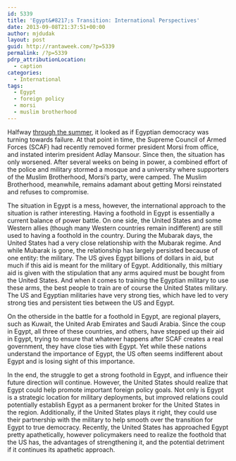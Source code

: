 ```yaml
---
id: 5339
title: 'Egypt&#8217;s Transition: International Perspectives'
date: 2013-09-08T21:37:51+00:00
author: mjdudak
layout: post
guid: http://rantaweek.com/?p=5339
permalink: /?p=5339
pdrp_attributionLocation:
  - caption
categories:
  - International
tags:
  - Egypt
  - foreign policy
  - morsi
  - muslim brotherhood
---
```

Halfway [through the summer](http://rantaweek.com/land-of-the-pharaohs-but-not-of-democracy/ "Land of the Pharaohs, But Not of Democracy"), it looked as if Egyptian democracy was turning towards failure. At that point in time, the Supreme Council of Armed Forces (SCAF) had recently removed former president Morsi from office, and instated interim president Adlay Mansour. Since then, the situation has only worsened. After several weeks on being in power, a combined effort of the police and military stormed a mosque and a university where supporters of the Muslim Brotherhood, Morsi&#8217;s party, were camped. The Muslim Brotherhood, meanwhile, remains adamant about getting Morsi reinstated and refuses to compromise.

The situation in Egypt is a mess, however, the international approach to the situation is rather interesting. Having a foothold in Egypt is essentially a current balance of power battle. On one side, the United States and some Western allies (though many Western countries remain indifferent) are still used to having a foothold in the country. During the Mubarak days, the United States had a very close relationship with the Mubarak regime. And while Mubarak is gone, the relationship has largely persisted because of one entity: the military. The US gives Egypt billions of dollars in aid, but much if this aid is meant for the military of Egypt. Additionally, this miltiary aid is given with the stipulation that any arms aquired must be bought from the United States. And when it comes to training the Egyptian military to use these arms, the best people to train are of course the United States military. The US and Egyptian militaries have very strong ties, which have led to very strong ties and persistent ties between the US and Egypt.

On the otherside in the battle for a foothold in Egypt, are regional players, such as Kuwait, the United Arab Emirates and Saudi Arabia. Since the coup in Egypt, all three of these countries, and others, have stepped up their aid in Egypt, trying to ensure that whatever happens after SCAF creates a real government, they have close ties with Egypt. Yet while these nations understand the importance of Egypt, the US often seems indifferent about Egypt and is losing sight of this importance.

In the end, the struggle to get a strong foothold in Egypt, and influence their future direction will continue. However, the United States should realize that Egypt could help promote important foreign policy goals. Not only is Egypt is a strategic location for military deployments, but improved relations could potentially establish Egypt as a permanent broker for the United States in the region. Additionally, if the United States plays it right, they could use their partnership with the military to help smooth over the transition for Egypt to true democracy. Recently, the United States has approached Egypt pretty apathetically, however policymakers need to realize the foothold that the US has, the advantages of strengthening it, and the potential detriment if it continues its apathetic approach.
